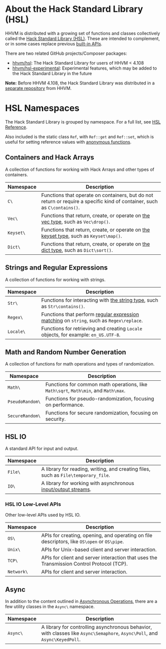 # About the Hack Standard Library (HSL)
HHVM is distributed with a growing set of functions and classes
collectively called the [Hack Standard Library (HSL)](/hsl/reference/).
These are intended to complement, or in some cases replace previous
[built-in APIs](/hack/reference/).

There are two related GitHub projects/Composer packages:
- [hhvm/hsl](https://github.com/hhvm/hsl/): The Hack Standard Library for users
  of HHVM < 4.108
- [hhvm/hsl-experimental](https://github.com/hhvm/hsl-experimental/):
  Experimental features, which may be added to the Hack Standard Library in the
  future

**Note:** Before HHVM 4.108, the Hack Standard Library was distributed
in a [separate repository](https://github.com/hhvm/hsl/) from HHVM.

# HSL Namespaces
The Hack Standard Library is grouped by namespace. For a full list, see [HSL Reference](/hsl/reference/).

Also included is the static class `Ref`, with `Ref::get` and `Ref::set`, which is useful for setting reference values with [anonymous functions](/hack/functions/anonymous-functions).

## Containers and Hack Arrays
A collection of functions for working with Hack Arrays and other types of containers.

|     Namespace     | Description                                                                                                                                     |
|-------------------|-------------------------------------------------------------------------------------------------------------------------------------------------|
| `C\`              | Functions that operate on containers, but do not return or require a specific kind of container, such as `C\contains()`.                        |
| `Vec\`            | Functions that return, create, or operate on [the vec type](/hack/arrays-and-collections/vec-keyset-and-dict#vec), such as `Vec\drop()`.        |
| `Keyset\`         | Functions that return, create, or operate on [the keyset type](/hack/arrays-and-collections/vec-keyset-and-dict#keyset), such as `Keyset\map()`.|
| `Dict\`           | Functions that return, create, or operate on [the dict type](/hack/arrays-and-collections/vec-keyset-and-dict#dict), such as `Dict\sort()`.     |

## Strings and Regular Expressions
A collection of functions for working with strings.

|     Namespace     | Description                                                                                                                                     |
|-------------------|-------------------------------------------------------------------------------------------------------------------------------------------------|
| `Str\`            | Functions for interacting with [the string type](/hack/built-in-types/string), such as `Str\contains()`.                                        |
| `Regex\`          | Functions that perform [regular expression matching](/hack/built-in-types/string#working-with-regex) on `string`, such as `Regex\replace`.      |
| `Locale\`         | Functions for retrieving and creating `Locale` objects, for example: `en_US.UTF-8`.                                                             |

## Math and Random Number Generation
A collection of functions for math operations and types of randomization.

|     Namespace     | Description                                                                                                                                     |
|-------------------|-------------------------------------------------------------------------------------------------------------------------------------------------|
| `Math\`           | Functions for common math operations, like `Math\sqrt`, `Math\min`, and `Math\max`.                                                             |
| `PseudoRandom\`   | Functions for pseudo-randomization, focusing on performance.                                                                                    |
| `SecureRandom\`   | Functions for secure randomization, focusing on security.                                                                                       |

## HSL IO
A standard API for input and output.

|     Namespace     | Description                                                                                                                                     |
|-------------------|-------------------------------------------------------------------------------------------------------------------------------------------------|
| `File\`           | A library for reading, writing, and creating files, such as `File\temporary_file`.                                                              |
| `IO\`             | A library for working with asynchronous [input/output streams](/hack/getting-started/input-and-output).                                         |

### HSL IO Low-Level APIs
Other low-level APIs used by HSL IO.

|     Namespace     | Description                                                                                                                                     |
|-------------------|-------------------------------------------------------------------------------------------------------------------------------------------------|
| `OS\`             | APIs for creating, opening, and operating on file descriptors, like `OS\open` or `OS\pipe`.                                                     |
| `Unix\`           | APIs for Unix-based client and server interaction.                                                                                              |
| `TCP\`            | APIs for client and server interaction that uses the Transmission Control Protocol (TCP).                                                       |
| `Network\`        | APIs for client and server interaction.                                                                                                         |

## Async 
In addition to the content outlined in [Asynchronous Operations](/hack/asynchronous-operations/introduction), there are a few utility classes in the `Async\` namespace.

|      Namespace    | Description                                                                                                                                     |
|-------------------|-------------------------------------------------------------------------------------------------------------------------------------------------|
| `Async\`          | A library for controlling asynchronous behavior, with classes like `Async\Semaphore`, `Async\Poll`, and `Async\KeyedPoll`.                      |